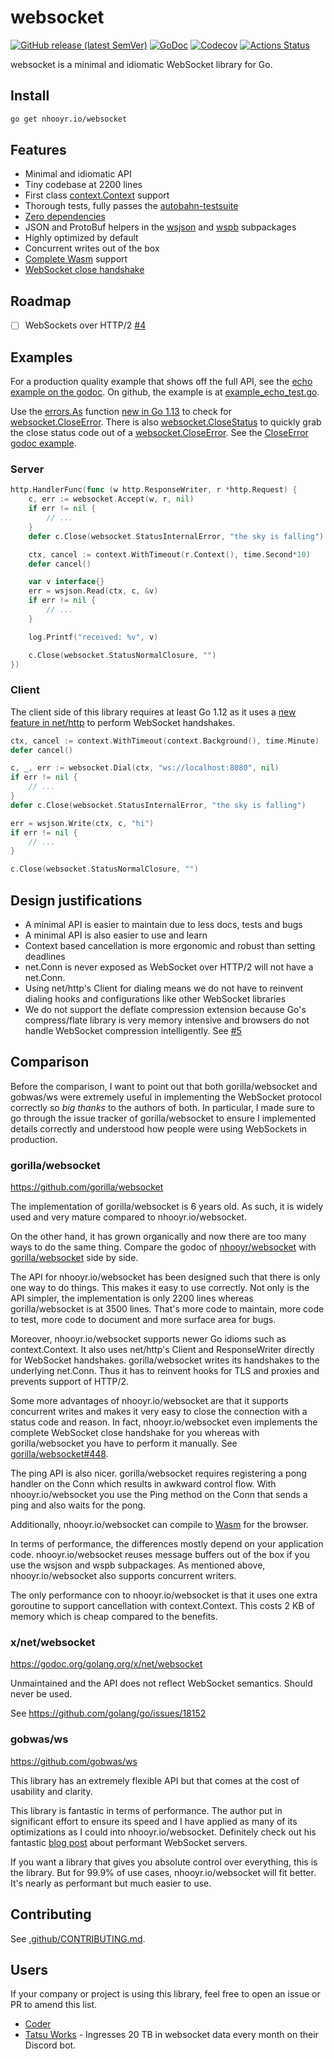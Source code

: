 # websocket

[![GitHub release (latest SemVer)](https://img.shields.io/github/v/release/nhooyr/websocket?color=6b9ded&sort=semver)](https://github.com/nhooyr/websocket/releases)
[![GoDoc](https://godoc.org/nhooyr.io/websocket?status.svg)](https://godoc.org/nhooyr.io/websocket)
[![Codecov](https://img.shields.io/codecov/c/github/nhooyr/websocket.svg?color=65d6a4)](https://codecov.io/gh/nhooyr/websocket)
[![Actions Status](https://github.com/nhooyr/websocket/workflows/ci/badge.svg)](https://github.com/nhooyr/websocket/actions)

websocket is a minimal and idiomatic WebSocket library for Go.

## Install

```bash
go get nhooyr.io/websocket
```

## Features

- Minimal and idiomatic API
- Tiny codebase at 2200 lines
- First class [context.Context](https://blog.golang.org/context) support
- Thorough tests, fully passes the [autobahn-testsuite](https://github.com/crossbario/autobahn-testsuite)
- [Zero dependencies](https://godoc.org/nhooyr.io/websocket?imports)
- JSON and ProtoBuf helpers in the [wsjson](https://godoc.org/nhooyr.io/websocket/wsjson) and [wspb](https://godoc.org/nhooyr.io/websocket/wspb) subpackages
- Highly optimized by default
- Concurrent writes out of the box
- [Complete Wasm](https://godoc.org/nhooyr.io/websocket#hdr-Wasm) support
- [WebSocket close handshake](https://godoc.org/nhooyr.io/websocket#Conn.Close)

## Roadmap

- [ ] WebSockets over HTTP/2 [#4](https://github.com/nhooyr/websocket/issues/4)

## Examples

For a production quality example that shows off the full API, see the [echo example on the godoc](https://godoc.org/nhooyr.io/websocket#example-package--Echo). On github, the example is at [example_echo_test.go](./example_echo_test.go).

Use the [errors.As](https://golang.org/pkg/errors/#As) function [new in Go 1.13](https://golang.org/doc/go1.13#error_wrapping) to check for [websocket.CloseError](https://godoc.org/nhooyr.io/websocket#CloseError).
There is also [websocket.CloseStatus](https://godoc.org/nhooyr.io/websocket#CloseStatus) to quickly grab the close status code out of a [websocket.CloseError](https://godoc.org/nhooyr.io/websocket#CloseError).
See the [CloseError godoc example](https://godoc.org/nhooyr.io/websocket#example-CloseError).

### Server

```go
http.HandlerFunc(func (w http.ResponseWriter, r *http.Request) {
	c, err := websocket.Accept(w, r, nil)
	if err != nil {
		// ...
	}
	defer c.Close(websocket.StatusInternalError, "the sky is falling")

	ctx, cancel := context.WithTimeout(r.Context(), time.Second*10)
	defer cancel()

	var v interface{}
	err = wsjson.Read(ctx, c, &v)
	if err != nil {
		// ...
	}

	log.Printf("received: %v", v)

	c.Close(websocket.StatusNormalClosure, "")
})
```

### Client

The client side of this library requires at least Go 1.12 as it uses a [new feature
in net/http](https://github.com/golang/go/issues/26937#issuecomment-415855861) to perform WebSocket handshakes.

```go
ctx, cancel := context.WithTimeout(context.Background(), time.Minute)
defer cancel()

c, _, err := websocket.Dial(ctx, "ws://localhost:8080", nil)
if err != nil {
	// ...
}
defer c.Close(websocket.StatusInternalError, "the sky is falling")

err = wsjson.Write(ctx, c, "hi")
if err != nil {
	// ...
}

c.Close(websocket.StatusNormalClosure, "")
```

## Design justifications

- A minimal API is easier to maintain due to less docs, tests and bugs
- A minimal API is also easier to use and learn
- Context based cancellation is more ergonomic and robust than setting deadlines
- net.Conn is never exposed as WebSocket over HTTP/2 will not have a net.Conn.
- Using net/http's Client for dialing means we do not have to reinvent dialing hooks
  and configurations like other WebSocket libraries
- We do not support the deflate compression extension because Go's compress/flate library
  is very memory intensive and browsers do not handle WebSocket compression intelligently.
  See [#5](https://github.com/nhooyr/websocket/issues/5)

## Comparison

Before the comparison, I want to point out that both gorilla/websocket and gobwas/ws were
extremely useful in implementing the WebSocket protocol correctly so _big thanks_ to the
authors of both. In particular, I made sure to go through the issue tracker of gorilla/websocket
to ensure I implemented details correctly and understood how people were using WebSockets in
production.

### gorilla/websocket

https://github.com/gorilla/websocket

The implementation of gorilla/websocket is 6 years old. As such, it is
widely used and very mature compared to nhooyr.io/websocket.

On the other hand, it has grown organically and now there are too many ways to do
the same thing. Compare the godoc of
[nhooyr/websocket](https://godoc.org/nhooyr.io/websocket) with
[gorilla/websocket](https://godoc.org/github.com/gorilla/websocket) side by side.

The API for nhooyr.io/websocket has been designed such that there is only one way to do things.
This makes it easy to use correctly. Not only is the API simpler, the implementation is
only 2200 lines whereas gorilla/websocket is at 3500 lines. That's more code to maintain,
more code to test, more code to document and more surface area for bugs.

Moreover, nhooyr.io/websocket supports newer Go idioms such as context.Context.
It also uses net/http's Client and ResponseWriter directly for WebSocket handshakes.
gorilla/websocket writes its handshakes to the underlying net.Conn.
Thus it has to reinvent hooks for TLS and proxies and prevents support of HTTP/2.

Some more advantages of nhooyr.io/websocket are that it supports concurrent writes and
makes it very easy to close the connection with a status code and reason. In fact,
nhooyr.io/websocket even implements the complete WebSocket close handshake for you whereas
with gorilla/websocket you have to perform it manually. See [gorilla/websocket#448](https://github.com/gorilla/websocket/issues/448).

The ping API is also nicer. gorilla/websocket requires registering a pong handler on the Conn
which results in awkward control flow. With nhooyr.io/websocket you use the Ping method on the Conn
that sends a ping and also waits for the pong.

Additionally, nhooyr.io/websocket can compile to [Wasm](https://godoc.org/nhooyr.io/websocket#hdr-Wasm) for the browser.

In terms of performance, the differences mostly depend on your application code. nhooyr.io/websocket
reuses message buffers out of the box if you use the wsjson and wspb subpackages.
As mentioned above, nhooyr.io/websocket also supports concurrent writers.

The only performance con to nhooyr.io/websocket is that it uses one extra goroutine to support
cancellation with context.Context. This costs 2 KB of memory which is cheap compared to
the benefits.

### x/net/websocket

https://godoc.org/golang.org/x/net/websocket

Unmaintained and the API does not reflect WebSocket semantics. Should never be used.

See https://github.com/golang/go/issues/18152

### gobwas/ws

https://github.com/gobwas/ws

This library has an extremely flexible API but that comes at the cost of usability
and clarity.

This library is fantastic in terms of performance. The author put in significant
effort to ensure its speed and I have applied as many of its optimizations as
I could into nhooyr.io/websocket. Definitely check out his fantastic [blog post](https://medium.freecodecamp.org/million-websockets-and-go-cc58418460bb)
about performant WebSocket servers.

If you want a library that gives you absolute control over everything, this is the library.
But for 99.9% of use cases, nhooyr.io/websocket will fit better. It's nearly as performant
but much easier to use.

## Contributing

See [.github/CONTRIBUTING.md](.github/CONTRIBUTING.md).

## Users

If your company or project is using this library, feel free to open an issue or PR to amend this list.

- [Coder](https://github.com/cdr)
- [Tatsu Works](https://github.com/tatsuworks) - Ingresses 20 TB in websocket data every month on their Discord bot.
